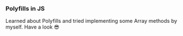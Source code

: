 ### Polyfills in JS

Learned about Polyfills and tried implementing some Array methods by myself. Have a look 😎
